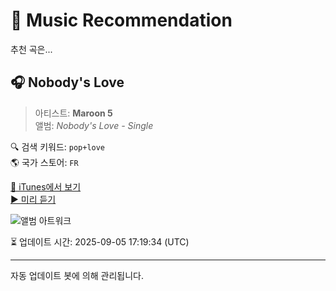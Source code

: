 
# 🎵 Music Recommendation

추천 곡은...

## 🎧 Nobody's Love  
> 아티스트: **Maroon 5**  
> 앨범: _Nobody's Love - Single_  

🔍 검색 키워드: `pop+love`  
🌎 국가 스토어: `FR`

[🔗 iTunes에서 보기](https://music.apple.com/fr/album/nobodys-love/1524350801?i=1524350809&uo=4)  
[▶️ 미리 듣기](https://audio-ssl.itunes.apple.com/itunes-assets/AudioPreview122/v4/c2/36/3a/c2363ae1-ce75-bde5-2293-6f518ca667bb/mzaf_12177973509767356458.plus.aac.p.m4a)

![앨범 아트워크](https://is1-ssl.mzstatic.com/image/thumb/Music124/v4/34/dc/ed/34dced57-5b32-112f-3dcc-2ca1f230ead6/20UMGIM58573.rgb.jpg/100x100bb.jpg)

⏳ 업데이트 시간: 2025-09-05 17:19:34 (UTC)

---
자동 업데이트 봇에 의해 관리됩니다.
